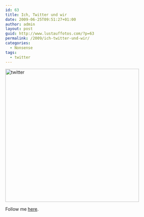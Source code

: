 ```yaml
---
id: 63
title: Ich, Twitter und wir
date: 2009-06-25T09:51:27+01:00
author: admin
layout: post
guid: http://www.lustauffotos.com/?p=63
permalink: /2009/ich-twitter-und-wir/
categories:
  - Nonsense
tags:
  - twitter
---
```

<img class="alignnone size-full wp-image-64" src="http://www.lustauffotos.com/files/2009/06/twitter.png" alt="twitter" width="420" height="419" srcset="http://www.lustauffotos.com/files/2009/06/twitter.png 525w, http://www.lustauffotos.com/files/2009/06/twitter-150x150.png 150w, http://www.lustauffotos.com/files/2009/06/twitter-300x299.png 300w" sizes="(max-width: 420px) 100vw, 420px" />

Follow me [here](http://twitter.com/tobitobes).